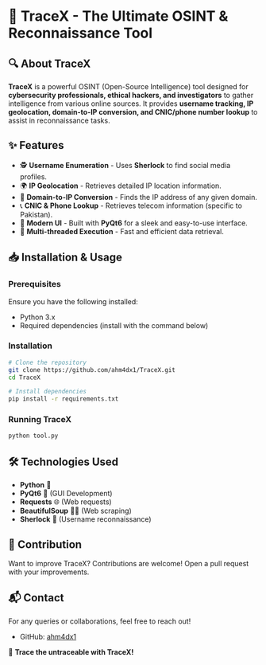 # 🚀 TraceX - The Ultimate OSINT & Reconnaissance Tool


## 🔍 About TraceX
**TraceX** is a powerful OSINT (Open-Source Intelligence) tool designed for **cybersecurity professionals, ethical hackers, and investigators** to gather intelligence from various online sources. It provides **username tracking, IP geolocation, domain-to-IP conversion, and CNIC/phone number lookup** to assist in reconnaissance tasks.

## ✨ Features
- 🕵️ **Username Enumeration** - Uses **Sherlock** to find social media profiles.
- 🌍 **IP Geolocation** - Retrieves detailed IP location information.
- 🔗 **Domain-to-IP Conversion** - Finds the IP address of any given domain.
- 📞 **CNIC & Phone Lookup** - Retrieves telecom information (specific to Pakistan).
- 🎨 **Modern UI** - Built with **PyQt6** for a sleek and easy-to-use interface.
- 🚀 **Multi-threaded Execution** - Fast and efficient data retrieval.




## 📥 Installation & Usage
### Prerequisites
Ensure you have the following installed:
- Python 3.x
- Required dependencies (install with the command below)

### Installation
```bash
# Clone the repository
git clone https://github.com/ahm4dx1/TraceX.git
cd TraceX

# Install dependencies
pip install -r requirements.txt
```

### Running TraceX
```bash
python tool.py
```

## 🛠️ Technologies Used
- **Python** 🐍
- **PyQt6** 🎨 (GUI Development)
- **Requests** 🌐 (Web requests)
- **BeautifulSoup** 🕵️‍♂️ (Web scraping)
- **Sherlock** 🔎 (Username reconnaissance)


## 🤝 Contribution
Want to improve TraceX? Contributions are welcome! Open a pull request with your improvements.

## 📬 Contact
For any queries or collaborations, feel free to reach out!
- GitHub: [ahm4dx1](https://github.com/ahm4dx1)

🚀 **Trace the untraceable with TraceX!**

